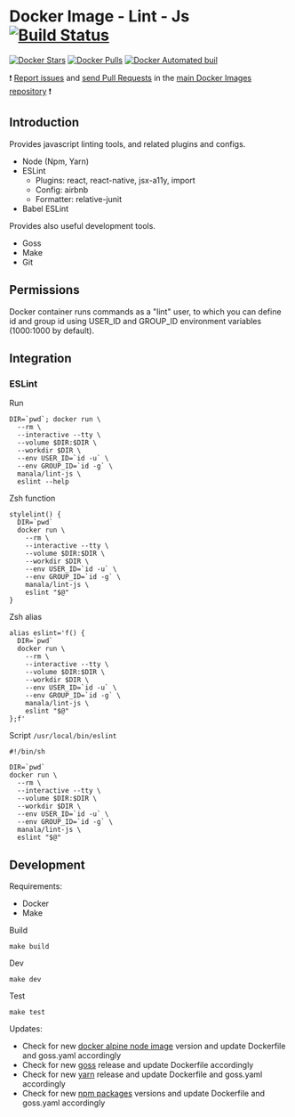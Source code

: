 # Docker Image - Lint - Js [![Build Status](https://travis-ci.org/manala/docker-image-lint-js.svg?branch=master)](https://travis-ci.org/manala/docker-image-lint-js)

[![Docker Stars](https://img.shields.io/docker/stars/manala/lint-js.svg)]()
[![Docker Pulls](https://img.shields.io/docker/pulls/manala/lint-js.svg)]()
[![Docker Automated buil](https://img.shields.io/docker/automated/manala/lint-js.svg)]()

:exclamation: [Report issues](https://github.com/manala/docker-images/issues) and [send Pull Requests](https://github.com/manala/docker-images/pulls) in the [main Docker Images repository](https://github.com/manala/docker-images) :exclamation:

## Introduction

Provides javascript linting tools, and related plugins and configs.

- Node (Npm, Yarn)
- ESLint
  - Plugins: react, react-native, jsx-a11y, import
  - Config: airbnb
  - Formatter: relative-junit
- Babel ESLint

Provides also useful development tools.

- Goss
- Make
- Git

## Permissions

Docker container runs commands as a "lint" user, to which you can define id
and group id using USER_ID and GROUP_ID environment variables
(1000:1000 by default).

## Integration

### ESLint

Run
```
DIR=`pwd`; docker run \
  --rm \
  --interactive --tty \
  --volume $DIR:$DIR \
  --workdir $DIR \
  --env USER_ID=`id -u` \
  --env GROUP_ID=`id -g` \
  manala/lint-js \
  eslint --help
```

Zsh function
```
stylelint() {
  DIR=`pwd`
  docker run \
    --rm \
    --interactive --tty \
    --volume $DIR:$DIR \
    --workdir $DIR \
    --env USER_ID=`id -u` \
    --env GROUP_ID=`id -g` \
    manala/lint-js \
    eslint "$@"
}
```

Zsh alias
```
alias eslint='f() {
  DIR=`pwd`
  docker run \
    --rm \
    --interactive --tty \
    --volume $DIR:$DIR \
    --workdir $DIR \
    --env USER_ID=`id -u` \
    --env GROUP_ID=`id -g` \
    manala/lint-js \
    eslint "$@"
};f'
```

Script `/usr/local/bin/eslint`
```
#!/bin/sh

DIR=`pwd`
docker run \
  --rm \
  --interactive --tty \
  --volume $DIR:$DIR \
  --workdir $DIR \
  --env USER_ID=`id -u` \
  --env GROUP_ID=`id -g` \
  manala/lint-js \
  eslint "$@"

```

## Development

Requirements:
- Docker
- Make

Build
```
make build
```

Dev
```
make dev
```

Test
```
make test
```

Updates:
- Check for new [docker alpine node image](https://hub.docker.com/_/node) version and update Dockerfile and goss.yaml accordingly
- Check for new [goss](https://github.com/aelsabbahy/goss/releases) release and update Dockerfile accordingly
- Check for new [yarn](https://github.com/yarnpkg/yarn/releases) release and update Dockerfile and goss.yaml accordingly
- Check for new [npm packages](https://www.npmjs.com/) versions and update Dockerfile and goss.yaml accordingly

